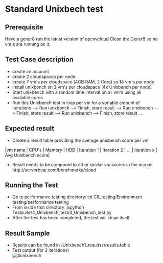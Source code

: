 # Standard Unixbech test
## Prerequisite
Have a gener8 run the latest version of openvcloud
Clean the Gener8 so no vm's are running on it.

## Test Case description
- create an account
- create 2 cloudspaces per node
- create 7 vm's per cloudspace (4GB RAM, 2 Core) so 14 vm's per node
- install unixbench on 2 vm's per cloudspace (4x Unixbench per node)
- Start unixbench with a random time interval on all vm's using all available cores
- Run this Unixbench test in loop per vm for a variable amount of iterations --> Run unixbench --> Finish, store result --> Run unixbench --> Finish, store result --> Run unixbench --> Finish, store result ...

## Expected result
- Create a result table providing the average unixbench score per vm  

|vm name  | CPU's  | Memory | HDD | Iteration 1 | Iteration 2 | ... | iteration x | Avg Unixbench score|

- Result needs to be compared to other similar vm scores in the market
http://serverbear.com/benchmarks/cloud

## Running the Test
- Go to performance testing directory: cd G8_testing/Environment testing/performance testing
- From inside that directory:  jspython  Testsuite/4_Unixbench_test/4_Unixbench_test.py 
- After the test has been completed, the test will clean itself.

## Result Sample
- Results can be found in /Unixbench1_resultss/results.table
- Test output (for 2 iterations)  
![4unixbench](https://cloud.githubusercontent.com/assets/15011431/14319591/6de39fe8-fc1a-11e5-8f7e-aa41378273ce.png)
